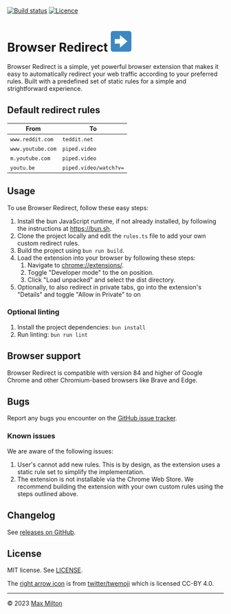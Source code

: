 [![Build status](https://img.shields.io/github/actions/workflow/status/maxmilton/browser-redirect/ci.yml?branch=master)](https://github.com/maxmilton/browser-redirect/actions)
[![Licence](https://img.shields.io/github/license/maxmilton/browser-redirect.svg)](https://github.com/maxmilton/browser-redirect/blob/master/LICENSE)

# Browser Redirect ![](./static/icon48.png)

Browser Redirect is a simple, yet powerful browser extension that makes it easy to automatically redirect your web traffic according to your preferred rules. Built with a predefined set of static rules for a simple and strightforward experience.

## Default redirect rules

| From              | To                     |
| ----------------- | ---------------------- |
| `www.reddit.com`  | `teddit.net`           |
| `www.youtube.com` | `piped.video`          |
| `m.youtube.com`   | `piped.video`          |
| `youtu.be`        | `piped.video/watch?v=` |

## Usage

To use Browser Redirect, follow these easy steps:

1. Install the bun JavaScript runtime, if not already installed, by following the instructions at <https://bun.sh>.
1. Clone the project locally and edit the `rules.ts` file to add your own custom redirect rules.
1. Build the project using `bun run build`.
1. Load the extension into your browser by following these steps:
   1. Navigate to <chrome://extensions/>.
   1. Toggle "Developer mode" to the on position.
   1. Click "Load unpacked" and select the dist directory.
1. Optionally, to also redirect in private tabs, go into the extension's "Details" and toggle "Allow in Private" to on

### Optional linting

1. Install the project dependencies: `bun install`
1. Run linting: `bun run lint`

## Browser support

Browser Redirect is compatible with version 84 and higher of Google Chrome and other Chromium-based browsers like Brave and Edge.

## Bugs

Report any bugs you encounter on the [GitHub issue tracker](https://github.com/maxmilton/browser-redirect/issues).

### Known issues

We are aware of the following issues:

1. User's cannot add new rules. This is by design, as the extension uses a static rule set to simplify the implementation.
1. The extension is not installable via the Chrome Web Store. We recommend building the extension with your own custom rules using the steps outlined above.

## Changelog

See [releases on GitHub](https://github.com/maxmilton/browser-redirect/releases).

## License

MIT license. See [LICENSE](https://github.com/maxmilton/browser-redirect/blob/master/LICENSE).

The [right arrow icon](https://github.com/twitter/twemoji/blob/master/assets/svg/27a1.svg) is from [twitter/twemoji](https://github.com/twitter/twemoji) which is licensed CC-BY 4.0.

---

© 2023 [Max Milton](https://maxmilton.com)
